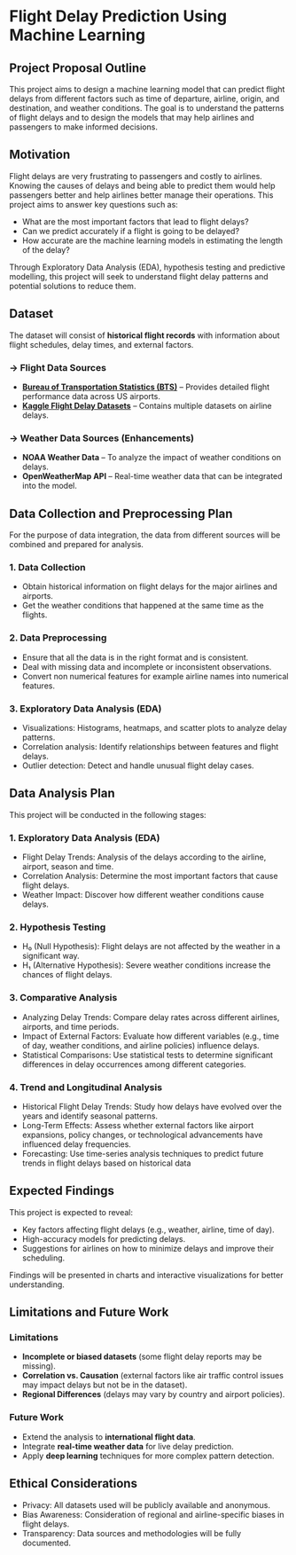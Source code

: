 # Flight Delay Prediction Using Machine Learning

## Project Proposal Outline
This project aims to design a machine learning model that can predict flight delays from different factors such as time of departure, airline, origin, and destination, and weather conditions. The goal is to understand the patterns of flight delays and to design the models that may help airlines and passengers to make informed decisions. 

## Motivation
Flight delays are very frustrating to passengers and costly to airlines. Knowing the causes of delays and being able to predict them would help passengers better and help airlines better manage their operations. This project aims to answer key questions such as:
- What are the most important factors that lead to flight delays?
- Can we predict accurately if a flight is going to be delayed?
- How accurate are the machine learning models in estimating the length of the delay?

Through Exploratory Data Analysis (EDA), hypothesis testing and predictive modelling, this project will seek to understand flight delay patterns and potential solutions to reduce them.

## Dataset
The dataset will consist of **historical flight records** with information about flight schedules, delay times, and external factors.

### -> Flight Data Sources
- **[Bureau of Transportation Statistics (BTS)](https://www.transtats.bts.gov/)** – Provides detailed flight performance data across US airports.
- **[Kaggle Flight Delay Datasets](https://www.kaggle.com/)** – Contains multiple datasets on airline delays.

### -> Weather Data Sources (Enhancements)
- **NOAA Weather Data** – To analyze the impact of weather conditions on delays.
- **OpenWeatherMap API** – Real-time weather data that can be integrated into the model.

## Data Collection and Preprocessing Plan
For the purpose of data integration, the data from different sources will be combined and prepared for analysis.

### 1. Data Collection
- Obtain historical information on flight delays for the major airlines and airports.
- Get the weather conditions that happened at the same time as the flights.

### 2. Data Preprocessing
- Ensure that all the data is in the right format and is consistent. 
- Deal with missing data and incomplete or inconsistent observations.
- Convert non numerical features for example airline names into numerical features.

### 3. Exploratory Data Analysis (EDA)
- Visualizations: Histograms, heatmaps, and scatter plots to analyze delay patterns.
- Correlation analysis: Identify relationships between features and flight delays.
- Outlier detection: Detect and handle unusual flight delay cases.

## Data Analysis Plan
This project will be conducted in the following stages:

### 1. Exploratory Data Analysis (EDA)
- Flight Delay Trends:  Analysis of the delays according to the airline, airport, season and time.
- Correlation Analysis: Determine the most important factors that cause flight delays.
- Weather Impact: Discover how different weather conditions cause delays.

### 2. Hypothesis Testing
- H₀ (Null Hypothesis): Flight delays are not affected by the weather in a significant way.
- H₁ (Alternative Hypothesis): Severe weather conditions increase the chances of flight delays.

### 3.  Comparative Analysis
- Analyzing Delay Trends: Compare delay rates across different airlines, airports, and time periods.
- Impact of External Factors: Evaluate how different variables (e.g., time of day, weather conditions, and airline policies) influence delays.
- Statistical Comparisons: Use statistical tests to determine significant differences in delay occurrences among different categories.

### 4.  Trend and Longitudinal Analysis
- Historical Flight Delay Trends: Study how delays have evolved over the years and identify seasonal patterns.
- Long-Term Effects: Assess whether external factors like airport expansions, policy changes, or technological advancements have influenced delay frequencies.
- Forecasting: Use time-series analysis techniques to predict future trends in flight delays based on historical data
 

## Expected Findings
This project is expected to reveal:
- Key factors affecting flight delays (e.g., weather, airline, time of day).  
- High-accuracy models for predicting delays.  
- Suggestions for airlines on how to minimize delays and improve their scheduling.
  
Findings will be presented in charts and interactive visualizations for better understanding.

## Limitations and Future Work
### Limitations
- **Incomplete or biased datasets** (some flight delay reports may be missing).
- **Correlation vs. Causation** (external factors like air traffic control issues may impact delays but not be in the dataset).
- **Regional Differences** (delays may vary by country and airport policies).

### Future Work
- Extend the analysis to **international flight data**.
- Integrate **real-time weather data** for live delay prediction.
- Apply **deep learning** techniques for more complex pattern detection.

## Ethical Considerations
- Privacy: All datasets used will be publicly available and anonymous.
- Bias Awareness: Consideration of regional and airline-specific biases in flight delays.
- Transparency: Data sources and methodologies will be fully documented.
